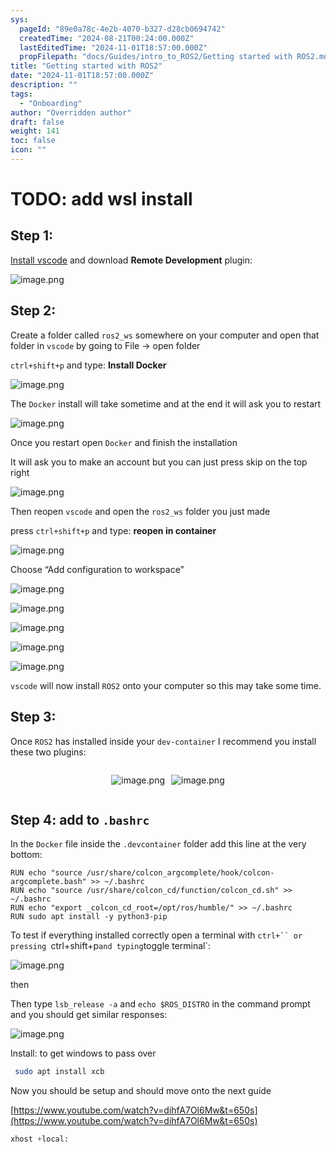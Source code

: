```yaml
---
sys:
  pageId: "89e0a78c-4e2b-4070-b327-d28cb0694742"
  createdTime: "2024-08-21T00:24:00.000Z"
  lastEditedTime: "2024-11-01T18:57:00.000Z"
  propFilepath: "docs/Guides/intro_to_ROS2/Getting started with ROS2.md"
title: "Getting started with ROS2"
date: "2024-11-01T18:57:00.000Z"
description: ""
tags:
  - "Onboarding"
author: "Overridden author"
draft: false
weight: 141
toc: false
icon: ""
---
```


# TODO: add wsl install

## Step 1:

[Install vscode](https://code.visualstudio.com/download) and download **Remote Development** plugin:

![image.png](https://prod-files-secure.s3.us-west-2.amazonaws.com/d518164a-d88e-44d1-a4ee-3adb3bd8bce0/efb52993-1881-4a40-b95e-6f020334f022/image.png?X-Amz-Algorithm=AWS4-HMAC-SHA256&X-Amz-Content-Sha256=UNSIGNED-PAYLOAD&X-Amz-Credential=ASIAZI2LB466RYVIGBBK%2F20250228%2Fus-west-2%2Fs3%2Faws4_request&X-Amz-Date=20250228T160944Z&X-Amz-Expires=3600&X-Amz-Security-Token=IQoJb3JpZ2luX2VjEFgaCXVzLXdlc3QtMiJGMEQCICL8TfcoBci5T2nmOxxUrQOOkb659XIgEY41bqqhSLfNAiBKgugn2LhsJJsrN4WkeE%2BnX5mQPl0WdhLRFvGMK1jfaSqIBAiR%2F%2F%2F%2F%2F%2F%2F%2F%2F%2F8BEAAaDDYzNzQyMzE4MzgwNSIM%2BcU2ralOTp5bu11SKtwD95Nje6gBGx47rDqOEH5ZySgE4aoXi1xG1wtBjhsIaPGBHl70vzNXK0%2BOkjsTE6LOpTSKYxq72M3e9Ngeb9OHlsKlk2npa3Y6Hjbg5%2FuQTfjTbxdXpg6CorM8rfzNxjt9%2B2PzDM0yRnuwCDLc29wNmGq7BUhc1QAqkNnd7w5vNXgklfqtr8giKTqoeMyhhJOibFtOUx%2ByVvSQWFy1zdSzKvtOdt3Y6tDr4H%2FazeTh94g%2BgYiky5irZw1AaPXT7sGGXV9cqfd86H2jqzoiwsI6nzDpFjbkFn6gEMo3%2Bh0NXCA%2BJJW0CF5mb4F1AL1OwWhJN0iDS1gC3raXfGG%2BVNpUhvPliiMBKhIZ5YZrYFnmy2uzp6iSoskacVRLgF9UjeZzSgA4N8BIE13bE6iiank1UVNwgdG4fKzhfEe9t09AdP0dvoLbHomKhK97uy3lL79sXxSwSIY5oMNpHMkG0B9VAoLdQIc2ulykndAFScn1IqWfVOa2I%2F2uH%2FJWSEBxP8Sg1jgwwhy9dTrP%2BbdJhNbudkhkuAGCXMIblbceYqzZpAypq4XmrV%2F1wduxhXI0ObGmt5AomXUTidDYVl%2F6g%2F5%2BmMdb1CkE9NhV2v%2BH3BxJu3xHYF0zH3RJho9gydIwi7CHvgY6pgGCt5oimPM%2FbJWgmcxSHsp4KLndCILU3z1%2FU51J4lYKqkJbDQH9uPLtvqToQCm5nkW7NmaFehjSgl7U4q7XffXlVBeVzudVfTKxqUCJ7XIK1KAkbuJW3VhaX14p6fQRJS3tQqNknL5O%2FWf3%2FmAQeTAvHkGKoPg0%2FVfbXMPyFFaZRrwqd%2B5GvzNWIzCsSVKuvi6Qe%2Flk6%2FqkrdDxD7ca%2Fou1KMjTKSXQ&X-Amz-Signature=ec6c6addda5eb78f201985b6e985c7e417ffb530beaf1d45dac0d1e398ed6cbd&X-Amz-SignedHeaders=host&x-id=GetObject)

## Step 2:

Create a folder called `ros2_ws` somewhere on your computer and open that folder in `vscode` by going to File → open folder 

`ctrl+shift+p` and type: **Install Docker**

![image.png](https://prod-files-secure.s3.us-west-2.amazonaws.com/d518164a-d88e-44d1-a4ee-3adb3bd8bce0/2269dc0e-1cd5-47ff-bceb-c04ad9b2eab0/image.png?X-Amz-Algorithm=AWS4-HMAC-SHA256&X-Amz-Content-Sha256=UNSIGNED-PAYLOAD&X-Amz-Credential=ASIAZI2LB466RYVIGBBK%2F20250228%2Fus-west-2%2Fs3%2Faws4_request&X-Amz-Date=20250228T160944Z&X-Amz-Expires=3600&X-Amz-Security-Token=IQoJb3JpZ2luX2VjEFgaCXVzLXdlc3QtMiJGMEQCICL8TfcoBci5T2nmOxxUrQOOkb659XIgEY41bqqhSLfNAiBKgugn2LhsJJsrN4WkeE%2BnX5mQPl0WdhLRFvGMK1jfaSqIBAiR%2F%2F%2F%2F%2F%2F%2F%2F%2F%2F8BEAAaDDYzNzQyMzE4MzgwNSIM%2BcU2ralOTp5bu11SKtwD95Nje6gBGx47rDqOEH5ZySgE4aoXi1xG1wtBjhsIaPGBHl70vzNXK0%2BOkjsTE6LOpTSKYxq72M3e9Ngeb9OHlsKlk2npa3Y6Hjbg5%2FuQTfjTbxdXpg6CorM8rfzNxjt9%2B2PzDM0yRnuwCDLc29wNmGq7BUhc1QAqkNnd7w5vNXgklfqtr8giKTqoeMyhhJOibFtOUx%2ByVvSQWFy1zdSzKvtOdt3Y6tDr4H%2FazeTh94g%2BgYiky5irZw1AaPXT7sGGXV9cqfd86H2jqzoiwsI6nzDpFjbkFn6gEMo3%2Bh0NXCA%2BJJW0CF5mb4F1AL1OwWhJN0iDS1gC3raXfGG%2BVNpUhvPliiMBKhIZ5YZrYFnmy2uzp6iSoskacVRLgF9UjeZzSgA4N8BIE13bE6iiank1UVNwgdG4fKzhfEe9t09AdP0dvoLbHomKhK97uy3lL79sXxSwSIY5oMNpHMkG0B9VAoLdQIc2ulykndAFScn1IqWfVOa2I%2F2uH%2FJWSEBxP8Sg1jgwwhy9dTrP%2BbdJhNbudkhkuAGCXMIblbceYqzZpAypq4XmrV%2F1wduxhXI0ObGmt5AomXUTidDYVl%2F6g%2F5%2BmMdb1CkE9NhV2v%2BH3BxJu3xHYF0zH3RJho9gydIwi7CHvgY6pgGCt5oimPM%2FbJWgmcxSHsp4KLndCILU3z1%2FU51J4lYKqkJbDQH9uPLtvqToQCm5nkW7NmaFehjSgl7U4q7XffXlVBeVzudVfTKxqUCJ7XIK1KAkbuJW3VhaX14p6fQRJS3tQqNknL5O%2FWf3%2FmAQeTAvHkGKoPg0%2FVfbXMPyFFaZRrwqd%2B5GvzNWIzCsSVKuvi6Qe%2Flk6%2FqkrdDxD7ca%2Fou1KMjTKSXQ&X-Amz-Signature=e157269fdd1d2c2be08c4cea98d431b538200bc4bbc624403c553755c457e6aa&X-Amz-SignedHeaders=host&x-id=GetObject)

The `Docker` install will take sometime and at the end it will ask you to restart

![image.png](https://prod-files-secure.s3.us-west-2.amazonaws.com/d518164a-d88e-44d1-a4ee-3adb3bd8bce0/ed233f78-be33-4b1f-b89c-9c346c0e961e/image.png?X-Amz-Algorithm=AWS4-HMAC-SHA256&X-Amz-Content-Sha256=UNSIGNED-PAYLOAD&X-Amz-Credential=ASIAZI2LB466RYVIGBBK%2F20250228%2Fus-west-2%2Fs3%2Faws4_request&X-Amz-Date=20250228T160944Z&X-Amz-Expires=3600&X-Amz-Security-Token=IQoJb3JpZ2luX2VjEFgaCXVzLXdlc3QtMiJGMEQCICL8TfcoBci5T2nmOxxUrQOOkb659XIgEY41bqqhSLfNAiBKgugn2LhsJJsrN4WkeE%2BnX5mQPl0WdhLRFvGMK1jfaSqIBAiR%2F%2F%2F%2F%2F%2F%2F%2F%2F%2F8BEAAaDDYzNzQyMzE4MzgwNSIM%2BcU2ralOTp5bu11SKtwD95Nje6gBGx47rDqOEH5ZySgE4aoXi1xG1wtBjhsIaPGBHl70vzNXK0%2BOkjsTE6LOpTSKYxq72M3e9Ngeb9OHlsKlk2npa3Y6Hjbg5%2FuQTfjTbxdXpg6CorM8rfzNxjt9%2B2PzDM0yRnuwCDLc29wNmGq7BUhc1QAqkNnd7w5vNXgklfqtr8giKTqoeMyhhJOibFtOUx%2ByVvSQWFy1zdSzKvtOdt3Y6tDr4H%2FazeTh94g%2BgYiky5irZw1AaPXT7sGGXV9cqfd86H2jqzoiwsI6nzDpFjbkFn6gEMo3%2Bh0NXCA%2BJJW0CF5mb4F1AL1OwWhJN0iDS1gC3raXfGG%2BVNpUhvPliiMBKhIZ5YZrYFnmy2uzp6iSoskacVRLgF9UjeZzSgA4N8BIE13bE6iiank1UVNwgdG4fKzhfEe9t09AdP0dvoLbHomKhK97uy3lL79sXxSwSIY5oMNpHMkG0B9VAoLdQIc2ulykndAFScn1IqWfVOa2I%2F2uH%2FJWSEBxP8Sg1jgwwhy9dTrP%2BbdJhNbudkhkuAGCXMIblbceYqzZpAypq4XmrV%2F1wduxhXI0ObGmt5AomXUTidDYVl%2F6g%2F5%2BmMdb1CkE9NhV2v%2BH3BxJu3xHYF0zH3RJho9gydIwi7CHvgY6pgGCt5oimPM%2FbJWgmcxSHsp4KLndCILU3z1%2FU51J4lYKqkJbDQH9uPLtvqToQCm5nkW7NmaFehjSgl7U4q7XffXlVBeVzudVfTKxqUCJ7XIK1KAkbuJW3VhaX14p6fQRJS3tQqNknL5O%2FWf3%2FmAQeTAvHkGKoPg0%2FVfbXMPyFFaZRrwqd%2B5GvzNWIzCsSVKuvi6Qe%2Flk6%2FqkrdDxD7ca%2Fou1KMjTKSXQ&X-Amz-Signature=0a58047e4f4e63a01b044b7d722f449cad7f21329b33fae0f48afe4bd890a897&X-Amz-SignedHeaders=host&x-id=GetObject)

Once you restart open `Docker` and finish the installation

It will ask you to make an account but you can just press skip on the top right

![image.png](https://prod-files-secure.s3.us-west-2.amazonaws.com/d518164a-d88e-44d1-a4ee-3adb3bd8bce0/21010ad9-1659-4fd9-9f59-9932a09b2a3d/image.png?X-Amz-Algorithm=AWS4-HMAC-SHA256&X-Amz-Content-Sha256=UNSIGNED-PAYLOAD&X-Amz-Credential=ASIAZI2LB466RYVIGBBK%2F20250228%2Fus-west-2%2Fs3%2Faws4_request&X-Amz-Date=20250228T160944Z&X-Amz-Expires=3600&X-Amz-Security-Token=IQoJb3JpZ2luX2VjEFgaCXVzLXdlc3QtMiJGMEQCICL8TfcoBci5T2nmOxxUrQOOkb659XIgEY41bqqhSLfNAiBKgugn2LhsJJsrN4WkeE%2BnX5mQPl0WdhLRFvGMK1jfaSqIBAiR%2F%2F%2F%2F%2F%2F%2F%2F%2F%2F8BEAAaDDYzNzQyMzE4MzgwNSIM%2BcU2ralOTp5bu11SKtwD95Nje6gBGx47rDqOEH5ZySgE4aoXi1xG1wtBjhsIaPGBHl70vzNXK0%2BOkjsTE6LOpTSKYxq72M3e9Ngeb9OHlsKlk2npa3Y6Hjbg5%2FuQTfjTbxdXpg6CorM8rfzNxjt9%2B2PzDM0yRnuwCDLc29wNmGq7BUhc1QAqkNnd7w5vNXgklfqtr8giKTqoeMyhhJOibFtOUx%2ByVvSQWFy1zdSzKvtOdt3Y6tDr4H%2FazeTh94g%2BgYiky5irZw1AaPXT7sGGXV9cqfd86H2jqzoiwsI6nzDpFjbkFn6gEMo3%2Bh0NXCA%2BJJW0CF5mb4F1AL1OwWhJN0iDS1gC3raXfGG%2BVNpUhvPliiMBKhIZ5YZrYFnmy2uzp6iSoskacVRLgF9UjeZzSgA4N8BIE13bE6iiank1UVNwgdG4fKzhfEe9t09AdP0dvoLbHomKhK97uy3lL79sXxSwSIY5oMNpHMkG0B9VAoLdQIc2ulykndAFScn1IqWfVOa2I%2F2uH%2FJWSEBxP8Sg1jgwwhy9dTrP%2BbdJhNbudkhkuAGCXMIblbceYqzZpAypq4XmrV%2F1wduxhXI0ObGmt5AomXUTidDYVl%2F6g%2F5%2BmMdb1CkE9NhV2v%2BH3BxJu3xHYF0zH3RJho9gydIwi7CHvgY6pgGCt5oimPM%2FbJWgmcxSHsp4KLndCILU3z1%2FU51J4lYKqkJbDQH9uPLtvqToQCm5nkW7NmaFehjSgl7U4q7XffXlVBeVzudVfTKxqUCJ7XIK1KAkbuJW3VhaX14p6fQRJS3tQqNknL5O%2FWf3%2FmAQeTAvHkGKoPg0%2FVfbXMPyFFaZRrwqd%2B5GvzNWIzCsSVKuvi6Qe%2Flk6%2FqkrdDxD7ca%2Fou1KMjTKSXQ&X-Amz-Signature=8728017d052b6a9da1e623681c6f5421619bdd873361d2f5130187b4119cef3a&X-Amz-SignedHeaders=host&x-id=GetObject)

Then reopen `vscode` and open the `ros2_ws` folder you just made

press `ctrl+shift+p` and type: **reopen in container**

![image.png](https://prod-files-secure.s3.us-west-2.amazonaws.com/d518164a-d88e-44d1-a4ee-3adb3bd8bce0/4e93b8c2-41ad-488c-8095-c74205196118/image.png?X-Amz-Algorithm=AWS4-HMAC-SHA256&X-Amz-Content-Sha256=UNSIGNED-PAYLOAD&X-Amz-Credential=ASIAZI2LB466RYVIGBBK%2F20250228%2Fus-west-2%2Fs3%2Faws4_request&X-Amz-Date=20250228T160944Z&X-Amz-Expires=3600&X-Amz-Security-Token=IQoJb3JpZ2luX2VjEFgaCXVzLXdlc3QtMiJGMEQCICL8TfcoBci5T2nmOxxUrQOOkb659XIgEY41bqqhSLfNAiBKgugn2LhsJJsrN4WkeE%2BnX5mQPl0WdhLRFvGMK1jfaSqIBAiR%2F%2F%2F%2F%2F%2F%2F%2F%2F%2F8BEAAaDDYzNzQyMzE4MzgwNSIM%2BcU2ralOTp5bu11SKtwD95Nje6gBGx47rDqOEH5ZySgE4aoXi1xG1wtBjhsIaPGBHl70vzNXK0%2BOkjsTE6LOpTSKYxq72M3e9Ngeb9OHlsKlk2npa3Y6Hjbg5%2FuQTfjTbxdXpg6CorM8rfzNxjt9%2B2PzDM0yRnuwCDLc29wNmGq7BUhc1QAqkNnd7w5vNXgklfqtr8giKTqoeMyhhJOibFtOUx%2ByVvSQWFy1zdSzKvtOdt3Y6tDr4H%2FazeTh94g%2BgYiky5irZw1AaPXT7sGGXV9cqfd86H2jqzoiwsI6nzDpFjbkFn6gEMo3%2Bh0NXCA%2BJJW0CF5mb4F1AL1OwWhJN0iDS1gC3raXfGG%2BVNpUhvPliiMBKhIZ5YZrYFnmy2uzp6iSoskacVRLgF9UjeZzSgA4N8BIE13bE6iiank1UVNwgdG4fKzhfEe9t09AdP0dvoLbHomKhK97uy3lL79sXxSwSIY5oMNpHMkG0B9VAoLdQIc2ulykndAFScn1IqWfVOa2I%2F2uH%2FJWSEBxP8Sg1jgwwhy9dTrP%2BbdJhNbudkhkuAGCXMIblbceYqzZpAypq4XmrV%2F1wduxhXI0ObGmt5AomXUTidDYVl%2F6g%2F5%2BmMdb1CkE9NhV2v%2BH3BxJu3xHYF0zH3RJho9gydIwi7CHvgY6pgGCt5oimPM%2FbJWgmcxSHsp4KLndCILU3z1%2FU51J4lYKqkJbDQH9uPLtvqToQCm5nkW7NmaFehjSgl7U4q7XffXlVBeVzudVfTKxqUCJ7XIK1KAkbuJW3VhaX14p6fQRJS3tQqNknL5O%2FWf3%2FmAQeTAvHkGKoPg0%2FVfbXMPyFFaZRrwqd%2B5GvzNWIzCsSVKuvi6Qe%2Flk6%2FqkrdDxD7ca%2Fou1KMjTKSXQ&X-Amz-Signature=71e7236ddb6066903c12704648696cb1cfc6237e7ddc53d373adea3da2897a4a&X-Amz-SignedHeaders=host&x-id=GetObject)

Choose “Add configuration to workspace”

![image.png](https://prod-files-secure.s3.us-west-2.amazonaws.com/d518164a-d88e-44d1-a4ee-3adb3bd8bce0/9560b282-5060-4989-ba37-97e7b2c22476/image.png?X-Amz-Algorithm=AWS4-HMAC-SHA256&X-Amz-Content-Sha256=UNSIGNED-PAYLOAD&X-Amz-Credential=ASIAZI2LB466RYVIGBBK%2F20250228%2Fus-west-2%2Fs3%2Faws4_request&X-Amz-Date=20250228T160944Z&X-Amz-Expires=3600&X-Amz-Security-Token=IQoJb3JpZ2luX2VjEFgaCXVzLXdlc3QtMiJGMEQCICL8TfcoBci5T2nmOxxUrQOOkb659XIgEY41bqqhSLfNAiBKgugn2LhsJJsrN4WkeE%2BnX5mQPl0WdhLRFvGMK1jfaSqIBAiR%2F%2F%2F%2F%2F%2F%2F%2F%2F%2F8BEAAaDDYzNzQyMzE4MzgwNSIM%2BcU2ralOTp5bu11SKtwD95Nje6gBGx47rDqOEH5ZySgE4aoXi1xG1wtBjhsIaPGBHl70vzNXK0%2BOkjsTE6LOpTSKYxq72M3e9Ngeb9OHlsKlk2npa3Y6Hjbg5%2FuQTfjTbxdXpg6CorM8rfzNxjt9%2B2PzDM0yRnuwCDLc29wNmGq7BUhc1QAqkNnd7w5vNXgklfqtr8giKTqoeMyhhJOibFtOUx%2ByVvSQWFy1zdSzKvtOdt3Y6tDr4H%2FazeTh94g%2BgYiky5irZw1AaPXT7sGGXV9cqfd86H2jqzoiwsI6nzDpFjbkFn6gEMo3%2Bh0NXCA%2BJJW0CF5mb4F1AL1OwWhJN0iDS1gC3raXfGG%2BVNpUhvPliiMBKhIZ5YZrYFnmy2uzp6iSoskacVRLgF9UjeZzSgA4N8BIE13bE6iiank1UVNwgdG4fKzhfEe9t09AdP0dvoLbHomKhK97uy3lL79sXxSwSIY5oMNpHMkG0B9VAoLdQIc2ulykndAFScn1IqWfVOa2I%2F2uH%2FJWSEBxP8Sg1jgwwhy9dTrP%2BbdJhNbudkhkuAGCXMIblbceYqzZpAypq4XmrV%2F1wduxhXI0ObGmt5AomXUTidDYVl%2F6g%2F5%2BmMdb1CkE9NhV2v%2BH3BxJu3xHYF0zH3RJho9gydIwi7CHvgY6pgGCt5oimPM%2FbJWgmcxSHsp4KLndCILU3z1%2FU51J4lYKqkJbDQH9uPLtvqToQCm5nkW7NmaFehjSgl7U4q7XffXlVBeVzudVfTKxqUCJ7XIK1KAkbuJW3VhaX14p6fQRJS3tQqNknL5O%2FWf3%2FmAQeTAvHkGKoPg0%2FVfbXMPyFFaZRrwqd%2B5GvzNWIzCsSVKuvi6Qe%2Flk6%2FqkrdDxD7ca%2Fou1KMjTKSXQ&X-Amz-Signature=fd98cf2bdea297dd856ba95d621532903f2b8a32d7ccfb2e30c384faa864e02d&X-Amz-SignedHeaders=host&x-id=GetObject)

![image.png](https://prod-files-secure.s3.us-west-2.amazonaws.com/d518164a-d88e-44d1-a4ee-3adb3bd8bce0/2ee63f81-886b-48e8-a553-dc6e5eac99e4/image.png?X-Amz-Algorithm=AWS4-HMAC-SHA256&X-Amz-Content-Sha256=UNSIGNED-PAYLOAD&X-Amz-Credential=ASIAZI2LB466RYVIGBBK%2F20250228%2Fus-west-2%2Fs3%2Faws4_request&X-Amz-Date=20250228T160944Z&X-Amz-Expires=3600&X-Amz-Security-Token=IQoJb3JpZ2luX2VjEFgaCXVzLXdlc3QtMiJGMEQCICL8TfcoBci5T2nmOxxUrQOOkb659XIgEY41bqqhSLfNAiBKgugn2LhsJJsrN4WkeE%2BnX5mQPl0WdhLRFvGMK1jfaSqIBAiR%2F%2F%2F%2F%2F%2F%2F%2F%2F%2F8BEAAaDDYzNzQyMzE4MzgwNSIM%2BcU2ralOTp5bu11SKtwD95Nje6gBGx47rDqOEH5ZySgE4aoXi1xG1wtBjhsIaPGBHl70vzNXK0%2BOkjsTE6LOpTSKYxq72M3e9Ngeb9OHlsKlk2npa3Y6Hjbg5%2FuQTfjTbxdXpg6CorM8rfzNxjt9%2B2PzDM0yRnuwCDLc29wNmGq7BUhc1QAqkNnd7w5vNXgklfqtr8giKTqoeMyhhJOibFtOUx%2ByVvSQWFy1zdSzKvtOdt3Y6tDr4H%2FazeTh94g%2BgYiky5irZw1AaPXT7sGGXV9cqfd86H2jqzoiwsI6nzDpFjbkFn6gEMo3%2Bh0NXCA%2BJJW0CF5mb4F1AL1OwWhJN0iDS1gC3raXfGG%2BVNpUhvPliiMBKhIZ5YZrYFnmy2uzp6iSoskacVRLgF9UjeZzSgA4N8BIE13bE6iiank1UVNwgdG4fKzhfEe9t09AdP0dvoLbHomKhK97uy3lL79sXxSwSIY5oMNpHMkG0B9VAoLdQIc2ulykndAFScn1IqWfVOa2I%2F2uH%2FJWSEBxP8Sg1jgwwhy9dTrP%2BbdJhNbudkhkuAGCXMIblbceYqzZpAypq4XmrV%2F1wduxhXI0ObGmt5AomXUTidDYVl%2F6g%2F5%2BmMdb1CkE9NhV2v%2BH3BxJu3xHYF0zH3RJho9gydIwi7CHvgY6pgGCt5oimPM%2FbJWgmcxSHsp4KLndCILU3z1%2FU51J4lYKqkJbDQH9uPLtvqToQCm5nkW7NmaFehjSgl7U4q7XffXlVBeVzudVfTKxqUCJ7XIK1KAkbuJW3VhaX14p6fQRJS3tQqNknL5O%2FWf3%2FmAQeTAvHkGKoPg0%2FVfbXMPyFFaZRrwqd%2B5GvzNWIzCsSVKuvi6Qe%2Flk6%2FqkrdDxD7ca%2Fou1KMjTKSXQ&X-Amz-Signature=f56089fa8080281c7b46be39b92ff9f4045cd6297cffd2609ca84a6960a22ddc&X-Amz-SignedHeaders=host&x-id=GetObject)

![image.png](https://prod-files-secure.s3.us-west-2.amazonaws.com/d518164a-d88e-44d1-a4ee-3adb3bd8bce0/ae1580b2-b048-407e-aed9-b584224a7a04/image.png?X-Amz-Algorithm=AWS4-HMAC-SHA256&X-Amz-Content-Sha256=UNSIGNED-PAYLOAD&X-Amz-Credential=ASIAZI2LB466RYVIGBBK%2F20250228%2Fus-west-2%2Fs3%2Faws4_request&X-Amz-Date=20250228T160944Z&X-Amz-Expires=3600&X-Amz-Security-Token=IQoJb3JpZ2luX2VjEFgaCXVzLXdlc3QtMiJGMEQCICL8TfcoBci5T2nmOxxUrQOOkb659XIgEY41bqqhSLfNAiBKgugn2LhsJJsrN4WkeE%2BnX5mQPl0WdhLRFvGMK1jfaSqIBAiR%2F%2F%2F%2F%2F%2F%2F%2F%2F%2F8BEAAaDDYzNzQyMzE4MzgwNSIM%2BcU2ralOTp5bu11SKtwD95Nje6gBGx47rDqOEH5ZySgE4aoXi1xG1wtBjhsIaPGBHl70vzNXK0%2BOkjsTE6LOpTSKYxq72M3e9Ngeb9OHlsKlk2npa3Y6Hjbg5%2FuQTfjTbxdXpg6CorM8rfzNxjt9%2B2PzDM0yRnuwCDLc29wNmGq7BUhc1QAqkNnd7w5vNXgklfqtr8giKTqoeMyhhJOibFtOUx%2ByVvSQWFy1zdSzKvtOdt3Y6tDr4H%2FazeTh94g%2BgYiky5irZw1AaPXT7sGGXV9cqfd86H2jqzoiwsI6nzDpFjbkFn6gEMo3%2Bh0NXCA%2BJJW0CF5mb4F1AL1OwWhJN0iDS1gC3raXfGG%2BVNpUhvPliiMBKhIZ5YZrYFnmy2uzp6iSoskacVRLgF9UjeZzSgA4N8BIE13bE6iiank1UVNwgdG4fKzhfEe9t09AdP0dvoLbHomKhK97uy3lL79sXxSwSIY5oMNpHMkG0B9VAoLdQIc2ulykndAFScn1IqWfVOa2I%2F2uH%2FJWSEBxP8Sg1jgwwhy9dTrP%2BbdJhNbudkhkuAGCXMIblbceYqzZpAypq4XmrV%2F1wduxhXI0ObGmt5AomXUTidDYVl%2F6g%2F5%2BmMdb1CkE9NhV2v%2BH3BxJu3xHYF0zH3RJho9gydIwi7CHvgY6pgGCt5oimPM%2FbJWgmcxSHsp4KLndCILU3z1%2FU51J4lYKqkJbDQH9uPLtvqToQCm5nkW7NmaFehjSgl7U4q7XffXlVBeVzudVfTKxqUCJ7XIK1KAkbuJW3VhaX14p6fQRJS3tQqNknL5O%2FWf3%2FmAQeTAvHkGKoPg0%2FVfbXMPyFFaZRrwqd%2B5GvzNWIzCsSVKuvi6Qe%2Flk6%2FqkrdDxD7ca%2Fou1KMjTKSXQ&X-Amz-Signature=b1c0688e2437f96c7709499878a5de96cd7fba643fd7bec06ebdd1abbc48b166&X-Amz-SignedHeaders=host&x-id=GetObject)

![image.png](https://prod-files-secure.s3.us-west-2.amazonaws.com/d518164a-d88e-44d1-a4ee-3adb3bd8bce0/53255b28-f75e-430f-b9e3-c0ac8577e42b/image.png?X-Amz-Algorithm=AWS4-HMAC-SHA256&X-Amz-Content-Sha256=UNSIGNED-PAYLOAD&X-Amz-Credential=ASIAZI2LB466RYVIGBBK%2F20250228%2Fus-west-2%2Fs3%2Faws4_request&X-Amz-Date=20250228T160944Z&X-Amz-Expires=3600&X-Amz-Security-Token=IQoJb3JpZ2luX2VjEFgaCXVzLXdlc3QtMiJGMEQCICL8TfcoBci5T2nmOxxUrQOOkb659XIgEY41bqqhSLfNAiBKgugn2LhsJJsrN4WkeE%2BnX5mQPl0WdhLRFvGMK1jfaSqIBAiR%2F%2F%2F%2F%2F%2F%2F%2F%2F%2F8BEAAaDDYzNzQyMzE4MzgwNSIM%2BcU2ralOTp5bu11SKtwD95Nje6gBGx47rDqOEH5ZySgE4aoXi1xG1wtBjhsIaPGBHl70vzNXK0%2BOkjsTE6LOpTSKYxq72M3e9Ngeb9OHlsKlk2npa3Y6Hjbg5%2FuQTfjTbxdXpg6CorM8rfzNxjt9%2B2PzDM0yRnuwCDLc29wNmGq7BUhc1QAqkNnd7w5vNXgklfqtr8giKTqoeMyhhJOibFtOUx%2ByVvSQWFy1zdSzKvtOdt3Y6tDr4H%2FazeTh94g%2BgYiky5irZw1AaPXT7sGGXV9cqfd86H2jqzoiwsI6nzDpFjbkFn6gEMo3%2Bh0NXCA%2BJJW0CF5mb4F1AL1OwWhJN0iDS1gC3raXfGG%2BVNpUhvPliiMBKhIZ5YZrYFnmy2uzp6iSoskacVRLgF9UjeZzSgA4N8BIE13bE6iiank1UVNwgdG4fKzhfEe9t09AdP0dvoLbHomKhK97uy3lL79sXxSwSIY5oMNpHMkG0B9VAoLdQIc2ulykndAFScn1IqWfVOa2I%2F2uH%2FJWSEBxP8Sg1jgwwhy9dTrP%2BbdJhNbudkhkuAGCXMIblbceYqzZpAypq4XmrV%2F1wduxhXI0ObGmt5AomXUTidDYVl%2F6g%2F5%2BmMdb1CkE9NhV2v%2BH3BxJu3xHYF0zH3RJho9gydIwi7CHvgY6pgGCt5oimPM%2FbJWgmcxSHsp4KLndCILU3z1%2FU51J4lYKqkJbDQH9uPLtvqToQCm5nkW7NmaFehjSgl7U4q7XffXlVBeVzudVfTKxqUCJ7XIK1KAkbuJW3VhaX14p6fQRJS3tQqNknL5O%2FWf3%2FmAQeTAvHkGKoPg0%2FVfbXMPyFFaZRrwqd%2B5GvzNWIzCsSVKuvi6Qe%2Flk6%2FqkrdDxD7ca%2Fou1KMjTKSXQ&X-Amz-Signature=e952034398ab4ef5ca23ac572e7cc58bb53393f3e78598ede563addca2d1184a&X-Amz-SignedHeaders=host&x-id=GetObject)

![image.png](https://prod-files-secure.s3.us-west-2.amazonaws.com/d518164a-d88e-44d1-a4ee-3adb3bd8bce0/7c562767-5af9-4ffb-97d1-327bcdf4ee00/image.png?X-Amz-Algorithm=AWS4-HMAC-SHA256&X-Amz-Content-Sha256=UNSIGNED-PAYLOAD&X-Amz-Credential=ASIAZI2LB466RYVIGBBK%2F20250228%2Fus-west-2%2Fs3%2Faws4_request&X-Amz-Date=20250228T160944Z&X-Amz-Expires=3600&X-Amz-Security-Token=IQoJb3JpZ2luX2VjEFgaCXVzLXdlc3QtMiJGMEQCICL8TfcoBci5T2nmOxxUrQOOkb659XIgEY41bqqhSLfNAiBKgugn2LhsJJsrN4WkeE%2BnX5mQPl0WdhLRFvGMK1jfaSqIBAiR%2F%2F%2F%2F%2F%2F%2F%2F%2F%2F8BEAAaDDYzNzQyMzE4MzgwNSIM%2BcU2ralOTp5bu11SKtwD95Nje6gBGx47rDqOEH5ZySgE4aoXi1xG1wtBjhsIaPGBHl70vzNXK0%2BOkjsTE6LOpTSKYxq72M3e9Ngeb9OHlsKlk2npa3Y6Hjbg5%2FuQTfjTbxdXpg6CorM8rfzNxjt9%2B2PzDM0yRnuwCDLc29wNmGq7BUhc1QAqkNnd7w5vNXgklfqtr8giKTqoeMyhhJOibFtOUx%2ByVvSQWFy1zdSzKvtOdt3Y6tDr4H%2FazeTh94g%2BgYiky5irZw1AaPXT7sGGXV9cqfd86H2jqzoiwsI6nzDpFjbkFn6gEMo3%2Bh0NXCA%2BJJW0CF5mb4F1AL1OwWhJN0iDS1gC3raXfGG%2BVNpUhvPliiMBKhIZ5YZrYFnmy2uzp6iSoskacVRLgF9UjeZzSgA4N8BIE13bE6iiank1UVNwgdG4fKzhfEe9t09AdP0dvoLbHomKhK97uy3lL79sXxSwSIY5oMNpHMkG0B9VAoLdQIc2ulykndAFScn1IqWfVOa2I%2F2uH%2FJWSEBxP8Sg1jgwwhy9dTrP%2BbdJhNbudkhkuAGCXMIblbceYqzZpAypq4XmrV%2F1wduxhXI0ObGmt5AomXUTidDYVl%2F6g%2F5%2BmMdb1CkE9NhV2v%2BH3BxJu3xHYF0zH3RJho9gydIwi7CHvgY6pgGCt5oimPM%2FbJWgmcxSHsp4KLndCILU3z1%2FU51J4lYKqkJbDQH9uPLtvqToQCm5nkW7NmaFehjSgl7U4q7XffXlVBeVzudVfTKxqUCJ7XIK1KAkbuJW3VhaX14p6fQRJS3tQqNknL5O%2FWf3%2FmAQeTAvHkGKoPg0%2FVfbXMPyFFaZRrwqd%2B5GvzNWIzCsSVKuvi6Qe%2Flk6%2FqkrdDxD7ca%2Fou1KMjTKSXQ&X-Amz-Signature=716c1af50d0402b12169c8950a7bb7afffde45d1d4b6ae51f58f4a9c4cb78193&X-Amz-SignedHeaders=host&x-id=GetObject)

`vscode` will now install `ROS2` onto your computer so this may take some time.

## Step 3:

Once `ROS2` has installed inside your `dev-container` I recommend you install these two plugins:

<div style="display: flex;flex-direction: row; column-gap:10px; max-width: 630px;justify-content: center;">
<div>

![image.png](https://prod-files-secure.s3.us-west-2.amazonaws.com/d518164a-d88e-44d1-a4ee-3adb3bd8bce0/3fc3d550-5a54-4ba1-ba6b-faa01cdb7369/image.png?X-Amz-Algorithm=AWS4-HMAC-SHA256&X-Amz-Content-Sha256=UNSIGNED-PAYLOAD&X-Amz-Credential=ASIAZI2LB466Q3JWWWTD%2F20250228%2Fus-west-2%2Fs3%2Faws4_request&X-Amz-Date=20250228T160948Z&X-Amz-Expires=3600&X-Amz-Security-Token=IQoJb3JpZ2luX2VjEFgaCXVzLXdlc3QtMiJIMEYCIQDpqdgehifMIK%2BmSzUNpeX%2FMwnWGTDI4%2F3LmiGnmsbn1AIhALDoR9sd78uw9TjQO%2BGlOJiLRiQnoC9D6kqRApwKtQhXKogECJH%2F%2F%2F%2F%2F%2F%2F%2F%2F%2FwEQABoMNjM3NDIzMTgzODA1IgzgtUFFGvuDNPd8AD8q3AMxBboxECS%2BB0PYNsrlSTqDVa2Uk9l%2BtYmWVZ3AvwR09XHy6ojm2VOmPJ3ib2YHCguKHhVunLsnrLF8n61HDNsuvMOYJip7tuQ0NHFzDpf6x%2F%2BzeVV7WIMbcw0QVi69yyDTjDNK3inDIdMsa2htsKDyilhxL0i3D17PJNJyke0%2FmMkbJXWS5xthlAlZ5Hx5OWbzPiMFpNDhdssSUjv1bwgQ8dnbnDNpX3RyvwtYkzpg2mmpTGVQLIIAOXltqkK4XqKIKAY05A0UEhgdY3uxPVvvMyg1ysLkk5trZ2a%2F%2BLE%2FIrIDh0wS8hIQ3d41cRtua2MlMZtm%2BBTZEIRNbZXTCHSx1ZnC%2FrkzHEQ3dVuAJQ6nOKAW6eaEsA5C8%2FEOu%2FyaY%2FVR3V3lr4s197cQXsVO%2F%2BhVSFr6Sq%2BXDW9XpgDB8O2G2QoMYngd%2B62JKK6M7gfIDj1aIh6AktHtnd%2F%2BWJJYV6rqqyVO0mditsSudTBeKjHtfXsSLjKGL1%2BDAvbvjukFu0ghkS7pUKRc%2FwuJYZiMIa5hpG2SIJtUeUS8eJbw1j0%2BTSftRIS1d9CIYb5CYUi%2FBwzDYFsFzr7RWyFHXbdpduHjwVsXBjMa8IpB8ZmXqFRPoEWQUFY4UsNWafom6DCsroe%2BBjqkAYSfO8srnvcjIk7PtDaZP0c%2FboDTeXWKd1q8mg%2BNRgZt9tcyskgvXVKSqND1A6uFDwC%2FzHxOPotJkzU63cSJK698WemWeOt8bw2nmA6EADvtuc03axJ4MNcTEiPjqPIttI15aCll6axF6SCIhZYlfaVIe6IVWr6Eih3gckU6nOUm2sxyGlV2qRrBogmZy30CPH7rWipR9uEpe%2FCpFEt%2Fxmuh%2FAJ2&X-Amz-Signature=4f3e80ed9f894967ef94aeeabde6e379e52e87643f71f9a8847436753d9e3c6f&X-Amz-SignedHeaders=host&x-id=GetObject)

</div>
<div>

![image.png](https://prod-files-secure.s3.us-west-2.amazonaws.com/d518164a-d88e-44d1-a4ee-3adb3bd8bce0/d994cc66-13c2-4093-a5a3-f84cf4601a82/image.png?X-Amz-Algorithm=AWS4-HMAC-SHA256&X-Amz-Content-Sha256=UNSIGNED-PAYLOAD&X-Amz-Credential=ASIAZI2LB4665YM2JWNQ%2F20250228%2Fus-west-2%2Fs3%2Faws4_request&X-Amz-Date=20250228T160949Z&X-Amz-Expires=3600&X-Amz-Security-Token=IQoJb3JpZ2luX2VjEFgaCXVzLXdlc3QtMiJGMEQCID7yxbDf6%2BGGlNHxJFIp30zPcfr%2BF1GMTCKM71tC6RpMAiBafc%2Bn1CIiOo28BYkx5yXGbiSUWjy%2FGCtyKuXUM%2F1BcCqIBAiR%2F%2F%2F%2F%2F%2F%2F%2F%2F%2F8BEAAaDDYzNzQyMzE4MzgwNSIMB%2Fi08D%2Bd3gZtKhYpKtwD024DBfa659uxx4T8z%2FEvy5PIzF2PfKojWAW68nIK5LQKy9UjlbRIi4mRMTDEyzCvj05iDWiePalkjK%2FXuAYEvjzMKwqXTlFHXJQ1f9NGYOQMEI5jHjcM3jijgn%2BUu8oum8IiCUQ3y75isqwdPH%2FHTTfe%2BOv22weIPG8FWHMXprt6WiH89rS6jfbkNXBGGlN6oZUF1hIWyBTgGMFB%2FfbCiVdheHx5l7YY5LsRUC9O5H%2Bi6iryylGno291y%2B9eHyQpZL5gU1NlBycMyfwBfMGq25Qi0aX8RffSLvKXiONDdA73qiizqJwmprL9JogSquCcW6oVlI19W9JoZIjViYpcNRt%2BNHZlDAQYegKDs%2Bjmt7tUkHFNzi%2F%2FmUd1cgi1ztrXeaybJzW7JcNuXuoVD8pb%2B9ISrpx7iIzklt8g0NFAWXrSN5JeptMmGdRzPrgsgtKEB9yc0pLIqn22MWkYs%2B4O21zED1EytvSLwb9eAIM3zHSplu%2BTZxcHSQeS3eAOks3ayqGLfb9V42s94BUyQQMoCN6Gel2jKDUaPedIWaABFfmZoMDsWH77jZrx95VRQzhTL2b%2FTAvEB0d4Ui%2B6R%2BPod5YzPfaRgPH4perVRVecLEoLNdmOL0hDm8m1VZ0wrK6HvgY6pgH9bJJWwKbXJU6Y5BdnSTyMzvxKqrY4DRY%2BC9C%2B3nU3pB7ecA0WilVquZ5YMpiWlWEbH144J4tR4RCAVGnNT8a0fd7%2FCCTlabfcAPcJPFjmib9ui1J5LfMrb%2Fc33JY3aWqlVfXDXdT%2FSBcfmGHsG2Qd8UQytrmH7bvT%2FoYrmHWjP3oJo5yJVg70vnA6Ye65xpxpbq9g8iE55p1eV%2BvhwnpS%2F%2BKXO5hX&X-Amz-Signature=0264a5218e6a294b001a80fc1356f1084f32cd6eba3f4c3acc989332056d69fc&X-Amz-SignedHeaders=host&x-id=GetObject)

</div>
</div>

## Step 4: add to `.bashrc`

In the `Docker` file inside the `.devcontainer` folder add this line at the very bottom: 

```docker
RUN echo "source /usr/share/colcon_argcomplete/hook/colcon-argcomplete.bash" >> ~/.bashrc
RUN echo "source /usr/share/colcon_cd/function/colcon_cd.sh" >> ~/.bashrc
RUN echo "export _colcon_cd_root=/opt/ros/humble/" >> ~/.bashrc
RUN sudo apt install -y python3-pip 
```

To test if everything installed correctly open a terminal with `ctrl+`` or pressing `ctrl+shift+p` and typing `toggle terminal`:

![image.png](https://prod-files-secure.s3.us-west-2.amazonaws.com/d518164a-d88e-44d1-a4ee-3adb3bd8bce0/6a4943d8-b04e-4c02-9a58-775f3384d1a5/image.png?X-Amz-Algorithm=AWS4-HMAC-SHA256&X-Amz-Content-Sha256=UNSIGNED-PAYLOAD&X-Amz-Credential=ASIAZI2LB466RYVIGBBK%2F20250228%2Fus-west-2%2Fs3%2Faws4_request&X-Amz-Date=20250228T160944Z&X-Amz-Expires=3600&X-Amz-Security-Token=IQoJb3JpZ2luX2VjEFgaCXVzLXdlc3QtMiJGMEQCICL8TfcoBci5T2nmOxxUrQOOkb659XIgEY41bqqhSLfNAiBKgugn2LhsJJsrN4WkeE%2BnX5mQPl0WdhLRFvGMK1jfaSqIBAiR%2F%2F%2F%2F%2F%2F%2F%2F%2F%2F8BEAAaDDYzNzQyMzE4MzgwNSIM%2BcU2ralOTp5bu11SKtwD95Nje6gBGx47rDqOEH5ZySgE4aoXi1xG1wtBjhsIaPGBHl70vzNXK0%2BOkjsTE6LOpTSKYxq72M3e9Ngeb9OHlsKlk2npa3Y6Hjbg5%2FuQTfjTbxdXpg6CorM8rfzNxjt9%2B2PzDM0yRnuwCDLc29wNmGq7BUhc1QAqkNnd7w5vNXgklfqtr8giKTqoeMyhhJOibFtOUx%2ByVvSQWFy1zdSzKvtOdt3Y6tDr4H%2FazeTh94g%2BgYiky5irZw1AaPXT7sGGXV9cqfd86H2jqzoiwsI6nzDpFjbkFn6gEMo3%2Bh0NXCA%2BJJW0CF5mb4F1AL1OwWhJN0iDS1gC3raXfGG%2BVNpUhvPliiMBKhIZ5YZrYFnmy2uzp6iSoskacVRLgF9UjeZzSgA4N8BIE13bE6iiank1UVNwgdG4fKzhfEe9t09AdP0dvoLbHomKhK97uy3lL79sXxSwSIY5oMNpHMkG0B9VAoLdQIc2ulykndAFScn1IqWfVOa2I%2F2uH%2FJWSEBxP8Sg1jgwwhy9dTrP%2BbdJhNbudkhkuAGCXMIblbceYqzZpAypq4XmrV%2F1wduxhXI0ObGmt5AomXUTidDYVl%2F6g%2F5%2BmMdb1CkE9NhV2v%2BH3BxJu3xHYF0zH3RJho9gydIwi7CHvgY6pgGCt5oimPM%2FbJWgmcxSHsp4KLndCILU3z1%2FU51J4lYKqkJbDQH9uPLtvqToQCm5nkW7NmaFehjSgl7U4q7XffXlVBeVzudVfTKxqUCJ7XIK1KAkbuJW3VhaX14p6fQRJS3tQqNknL5O%2FWf3%2FmAQeTAvHkGKoPg0%2FVfbXMPyFFaZRrwqd%2B5GvzNWIzCsSVKuvi6Qe%2Flk6%2FqkrdDxD7ca%2Fou1KMjTKSXQ&X-Amz-Signature=e1fc98f66a0799a3fc713bf253b09dfced50379c840ea790f47db0a9ec855d80&X-Amz-SignedHeaders=host&x-id=GetObject)

then 

Then type `lsb_release -a` and `echo $ROS_DISTRO` in the command prompt and you should get similar responses:

![image.png](https://prod-files-secure.s3.us-west-2.amazonaws.com/d518164a-d88e-44d1-a4ee-3adb3bd8bce0/3e635dec-a805-4e85-8b9e-d000e5b71a4e/image.png?X-Amz-Algorithm=AWS4-HMAC-SHA256&X-Amz-Content-Sha256=UNSIGNED-PAYLOAD&X-Amz-Credential=ASIAZI2LB466RYVIGBBK%2F20250228%2Fus-west-2%2Fs3%2Faws4_request&X-Amz-Date=20250228T160944Z&X-Amz-Expires=3600&X-Amz-Security-Token=IQoJb3JpZ2luX2VjEFgaCXVzLXdlc3QtMiJGMEQCICL8TfcoBci5T2nmOxxUrQOOkb659XIgEY41bqqhSLfNAiBKgugn2LhsJJsrN4WkeE%2BnX5mQPl0WdhLRFvGMK1jfaSqIBAiR%2F%2F%2F%2F%2F%2F%2F%2F%2F%2F8BEAAaDDYzNzQyMzE4MzgwNSIM%2BcU2ralOTp5bu11SKtwD95Nje6gBGx47rDqOEH5ZySgE4aoXi1xG1wtBjhsIaPGBHl70vzNXK0%2BOkjsTE6LOpTSKYxq72M3e9Ngeb9OHlsKlk2npa3Y6Hjbg5%2FuQTfjTbxdXpg6CorM8rfzNxjt9%2B2PzDM0yRnuwCDLc29wNmGq7BUhc1QAqkNnd7w5vNXgklfqtr8giKTqoeMyhhJOibFtOUx%2ByVvSQWFy1zdSzKvtOdt3Y6tDr4H%2FazeTh94g%2BgYiky5irZw1AaPXT7sGGXV9cqfd86H2jqzoiwsI6nzDpFjbkFn6gEMo3%2Bh0NXCA%2BJJW0CF5mb4F1AL1OwWhJN0iDS1gC3raXfGG%2BVNpUhvPliiMBKhIZ5YZrYFnmy2uzp6iSoskacVRLgF9UjeZzSgA4N8BIE13bE6iiank1UVNwgdG4fKzhfEe9t09AdP0dvoLbHomKhK97uy3lL79sXxSwSIY5oMNpHMkG0B9VAoLdQIc2ulykndAFScn1IqWfVOa2I%2F2uH%2FJWSEBxP8Sg1jgwwhy9dTrP%2BbdJhNbudkhkuAGCXMIblbceYqzZpAypq4XmrV%2F1wduxhXI0ObGmt5AomXUTidDYVl%2F6g%2F5%2BmMdb1CkE9NhV2v%2BH3BxJu3xHYF0zH3RJho9gydIwi7CHvgY6pgGCt5oimPM%2FbJWgmcxSHsp4KLndCILU3z1%2FU51J4lYKqkJbDQH9uPLtvqToQCm5nkW7NmaFehjSgl7U4q7XffXlVBeVzudVfTKxqUCJ7XIK1KAkbuJW3VhaX14p6fQRJS3tQqNknL5O%2FWf3%2FmAQeTAvHkGKoPg0%2FVfbXMPyFFaZRrwqd%2B5GvzNWIzCsSVKuvi6Qe%2Flk6%2FqkrdDxD7ca%2Fou1KMjTKSXQ&X-Amz-Signature=e7c6904eee2fa4927ab86500d9b3bc0c3ebfa1b1e800eeea0f89126565a6c15f&X-Amz-SignedHeaders=host&x-id=GetObject)

Install:  to get windows to pass over

```bash
 sudo apt install xcb
```

Now you should be setup and should move onto the next guide 

[https://www.youtube.com/watch?v=dihfA7Ol6Mw&t=650s](https://www.youtube.com/watch?v=dihfA7Ol6Mw&t=650s)

```python
xhost +local:
```
